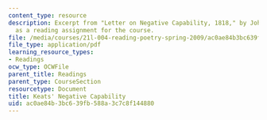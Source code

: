 ```yaml
---
content_type: resource
description: Excerpt from "Letter on Negative Capability, 1818," by John Keats, presented
  as a reading assignment for the course.
file: /media/courses/21l-004-reading-poetry-spring-2009/ac0ae84b3bc639fb588a3c7c8f144880_MIT21l004s09read02keats.pdf
file_type: application/pdf
learning_resource_types:
- Readings
ocw_type: OCWFile
parent_title: Readings
parent_type: CourseSection
resourcetype: Document
title: Keats' Negative Capability
uid: ac0ae84b-3bc6-39fb-588a-3c7c8f144880
---
```

